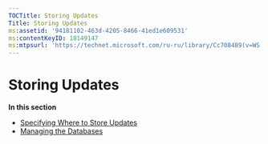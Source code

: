 ```yaml
---
TOCTitle: Storing Updates
Title: Storing Updates
ms:assetid: '94181102-463d-4205-8466-41ed1e609531'
ms:contentKeyID: 18149147
ms:mtpsurl: 'https://technet.microsoft.com/ru-ru/library/Cc708489(v=WS.10)'
---
```


Storing Updates
===============

**In this section**

-   [Specifying Where to Store Updates](https://technet.microsoft.com/8cca6fab-163e-451d-ab78-70b39fdb1455)
-   [Managing the Databases](https://technet.microsoft.com/d99cdd74-fbf4-4706-b2a2-a58728beef22)
